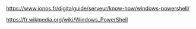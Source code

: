 https://www.ionos.fr/digitalguide/serveur/know-how/windows-powershell/

https://fr.wikipedia.org/wiki/Windows_PowerShell

